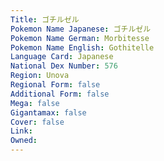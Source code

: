 ```yaml
---
﻿Title: ゴチルゼル
Pokemon Name Japanese: ゴチルゼル
Pokemon Name German: Morbitesse
Pokemon Name English: Gothitelle
Language Card: Japanese
National Dex Number: 576
Region: Unova
Regional Form: false
Additional Form: false
Mega: false
Gigantamax: false
Cover: false
Link: 
Owned: 
---
```

